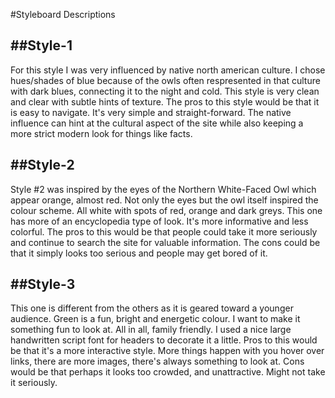 #Styleboard Descriptions

##Style-1
---
For this style I was very influenced by native north american culture. I chose hues/shades of blue because of the owls often respresented in that culture with dark blues, connecting it to the night and cold.
This style is very clean and clear with subtle hints of texture. The pros to this style would be that it is easy to navigate. It's very simple and straight-forward. The native influence can hint at the cultural aspect of the site while also keeping a more strict modern look for things like facts.

##Style-2
---
Style #2 was inspired by the eyes of the Northern White-Faced Owl which appear orange, almost red. Not only the eyes but the owl itself inspired the colour scheme. All white with spots of red, orange and dark greys. This one has more of an encyclopedia type of look. It's more informative and less colorful. The pros to this would be that people could take it more seriously and continue to search the site for valuable information. The cons could be that it simply looks too serious and people may get bored of it.

##Style-3
---
This one is different from the others as it is geared toward a younger audience. Green is a fun, bright and energetic colour. I want to make it something fun to look at. All in all, family friendly. I used a nice large handwritten script font for headers to decorate it a little. Pros to this would be that it's a more interactive style. More things happen with you hover over links, there are more images, there's always something to look at. Cons would be that perhaps it looks too crowded, and unattractive. Might not take it seriously.